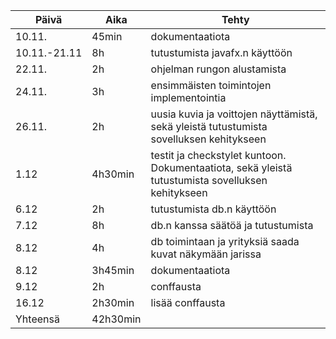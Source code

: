 Päivä | Aika | Tehty
------|------|------
10.11.|45min|dokumentaatiota
10.11.-21.11|8h|tutustumista javafx.n käyttöön
22.11.|2h|ohjelman rungon alustamista
24.11.|3h|ensimmäisten toimintojen implementointia
26.11.|2h|uusia kuvia ja voittojen näyttämistä, sekä yleistä tutustumista sovelluksen kehitykseen
1.12|4h30min|testit ja checkstylet kuntoon. Dokumentaatiota, sekä yleistä tutustumista sovelluksen kehitykseen
6.12|2h|tutustumista db.n käyttöön
7.12|8h|db.n kanssa säätöä ja tutustumista
8.12|4h|db toimintaan ja yrityksiä saada kuvat näkymään jarissa
8.12|3h45min|dokumentaatiota
9.12|2h|conffausta
16.12|2h30min|lisää conffausta
Yhteensä|42h30min
